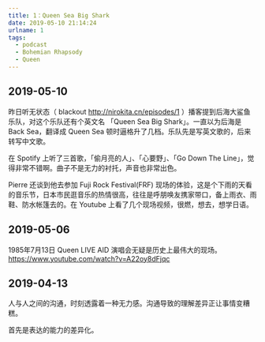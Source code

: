 ```yaml
---
title: 1：Queen Sea Big Shark
date: 2019-05-10 21:14:24
urlname: 1
tags:
  - podcast
  - Bohemian Rhapsody
  - Queen
---
```



## 2019-05-10

昨日听无状态（ blackout http://nirokita.cn/episodes/1 ）播客提到后海大鲨鱼乐队，对这个乐队还有个英文名 「Queen Sea Big Shark」。一直以为后海是 Back Sea，翻译成 Queen Sea 顿时逼格升了几档。乐队先是写英文歌的，后来转写中文歌。

在 Spotify 上听了三首歌，「偷月亮的人」、「心要野」、「Go Down The Line」，觉得非常不错啊。曲子不是无力的衬托，声音也非常出色。

Pierre 还谈到他去参加 Fuji Rock Festival(FRF) 现场的体验，这是个下雨的天看的音乐节，日本市民逛音乐的热情很高，往往是呼朋唤友携家带口，备上雨衣、雨鞋、防水帐篷去的。在 Youtube 上看了几个现场视频，很燃，想去，想学日语。

## 2019-05-06

1985年7月13日 Queen LIVE AID 演唱会无疑是历史上最伟大的现场。 https://www.youtube.com/watch?v=A22oy8dFjqc

## 2019-04-13

人与人之间的沟通，时刻透露着一种无力感。沟通导致的理解差异正让事情变糟糕。

首先是表达的能力的差异化。

